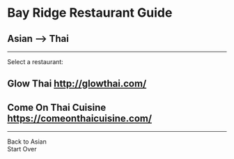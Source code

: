 # Bay Ridge Restaurant Guide
## Asian --> Thai
---
Select a restaurant:
## Glow Thai http://glowthai.com/
## Come On Thai Cuisine https://comeonthaicuisine.com/
---
Back to Asian  
Start Over